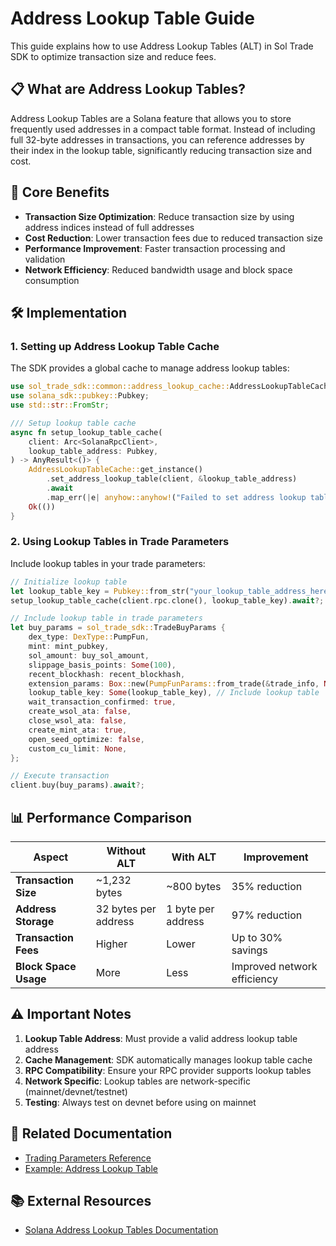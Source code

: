 # Address Lookup Table Guide

This guide explains how to use Address Lookup Tables (ALT) in Sol Trade SDK to optimize transaction size and reduce fees.

## 📋 What are Address Lookup Tables?

Address Lookup Tables are a Solana feature that allows you to store frequently used addresses in a compact table format. Instead of including full 32-byte addresses in transactions, you can reference addresses by their index in the lookup table, significantly reducing transaction size and cost.

## 🚀 Core Benefits

- **Transaction Size Optimization**: Reduce transaction size by using address indices instead of full addresses
- **Cost Reduction**: Lower transaction fees due to reduced transaction size
- **Performance Improvement**: Faster transaction processing and validation
- **Network Efficiency**: Reduced bandwidth usage and block space consumption

## 🛠️ Implementation

### 1. Setting up Address Lookup Table Cache

The SDK provides a global cache to manage address lookup tables:

```rust
use sol_trade_sdk::common::address_lookup_cache::AddressLookupTableCache;
use solana_sdk::pubkey::Pubkey;
use std::str::FromStr;

/// Setup lookup table cache
async fn setup_lookup_table_cache(
    client: Arc<SolanaRpcClient>,
    lookup_table_address: Pubkey,
) -> AnyResult<()> {
    AddressLookupTableCache::get_instance()
        .set_address_lookup_table(client, &lookup_table_address)
        .await
        .map_err(|e| anyhow::anyhow!("Failed to set address lookup table: {}", e))?;
    Ok(())
}
```

### 2. Using Lookup Tables in Trade Parameters

Include lookup tables in your trade parameters:

```rust
// Initialize lookup table
let lookup_table_key = Pubkey::from_str("your_lookup_table_address_here").unwrap();
setup_lookup_table_cache(client.rpc.clone(), lookup_table_key).await?;

// Include lookup table in trade parameters
let buy_params = sol_trade_sdk::TradeBuyParams {
    dex_type: DexType::PumpFun,
    mint: mint_pubkey,
    sol_amount: buy_sol_amount,
    slippage_basis_points: Some(100),
    recent_blockhash: recent_blockhash,
    extension_params: Box::new(PumpFunParams::from_trade(&trade_info, None)),
    lookup_table_key: Some(lookup_table_key), // Include lookup table
    wait_transaction_confirmed: true,
    create_wsol_ata: false,
    close_wsol_ata: false,
    create_mint_ata: true,
    open_seed_optimize: false,
    custom_cu_limit: None,
};

// Execute transaction
client.buy(buy_params).await?;
```

## 📊 Performance Comparison

| Aspect | Without ALT | With ALT | Improvement |
|--------|-------------|----------|-------------|
| **Transaction Size** | ~1,232 bytes | ~800 bytes | 35% reduction |
| **Address Storage** | 32 bytes per address | 1 byte per address | 97% reduction |
| **Transaction Fees** | Higher | Lower | Up to 30% savings |
| **Block Space Usage** | More | Less | Improved network efficiency |

## ⚠️ Important Notes

1. **Lookup Table Address**: Must provide a valid address lookup table address
2. **Cache Management**: SDK automatically manages lookup table cache
3. **RPC Compatibility**: Ensure your RPC provider supports lookup tables
4. **Network Specific**: Lookup tables are network-specific (mainnet/devnet/testnet)
5. **Testing**: Always test on devnet before using on mainnet

## 🔗 Related Documentation

- [Trading Parameters Reference](TRADING_PARAMETERS.md)
- [Example: Address Lookup Table](../examples/address_lookup/)

## 📚 External Resources

- [Solana Address Lookup Tables Documentation](https://docs.solana.com/developing/lookup-tables)